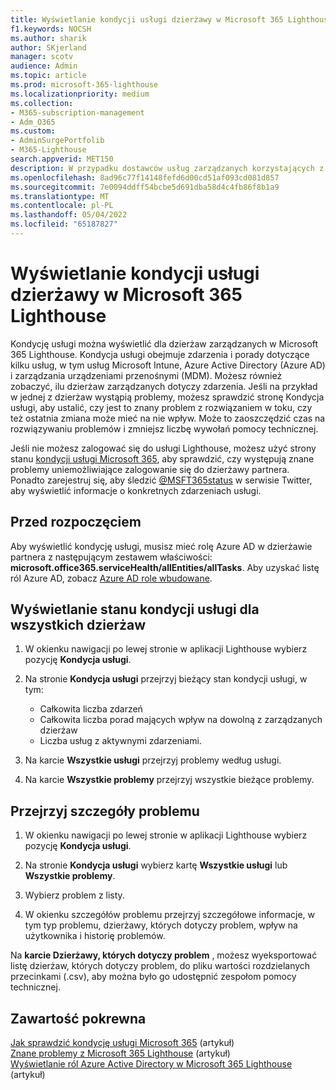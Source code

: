 ```yaml
---
title: Wyświetlanie kondycji usługi dzierżawy w Microsoft 365 Lighthouse
f1.keywords: NOCSH
ms.author: sharik
author: SKjerland
manager: scotv
audience: Admin
ms.topic: article
ms.prod: microsoft-365-lighthouse
ms.localizationpriority: medium
ms.collection:
- M365-subscription-management
- Adm_O365
ms.custom:
- AdminSurgePortfolib
- M365-Lighthouse
search.appverid: MET150
description: W przypadku dostawców usług zarządzanych korzystających z Microsoft 365 Lighthouse dowiedz się, jak wyświetlać kondycję usługi dzierżawy.
ms.openlocfilehash: 8ad96c77f14148fefd6d00cd51af093cd081d857
ms.sourcegitcommit: 7e0094ddff54bcbe5d691dba58d4c4fb86f8b1a9
ms.translationtype: MT
ms.contentlocale: pl-PL
ms.lasthandoff: 05/04/2022
ms.locfileid: "65187827"
---
```

# <a name="view-tenant-service-health-in-microsoft-365-lighthouse"></a>Wyświetlanie kondycji usługi dzierżawy w Microsoft 365 Lighthouse

Kondycję usługi można wyświetlić dla dzierżaw zarządzanych w Microsoft 365 Lighthouse. Kondycja usługi obejmuje zdarzenia i porady dotyczące kilku usług, w tym usług Microsoft Intune, Azure Active Directory (Azure AD) i zarządzania urządzeniami przenośnymi (MDM). Możesz również zobaczyć, ilu dzierżaw zarządzanych dotyczy zdarzenia. Jeśli na przykład w jednej z dzierżaw wystąpią problemy, możesz sprawdzić stronę Kondycja usługi, aby ustalić, czy jest to znany problem z rozwiązaniem w toku, czy też ostatnia zmiana może mieć na nie wpływ. Może to zaoszczędzić czas na rozwiązywaniu problemów i zmniejsz liczbę wywołań pomocy technicznej.

Jeśli nie możesz zalogować się do usługi Lighthouse, możesz użyć strony stanu [kondycji usługi Microsoft 365](https://status.office365.com/), aby sprawdzić, czy występują znane problemy uniemożliwiające zalogowanie się do dzierżawy partnera. Ponadto zarejestruj się, aby śledzić [@MSFT365status](https://twitter.com/MSFT365Status) w serwisie Twitter, aby wyświetlić informacje o konkretnych zdarzeniach usługi.

## <a name="before-you-begin"></a>Przed rozpoczęciem

Aby wyświetlić kondycję usługi, musisz mieć rolę Azure AD w dzierżawie partnera z następującym zestawem właściwości: **microsoft.office365.serviceHealth/allEntities/allTasks**. Aby uzyskać listę ról Azure AD, zobacz [Azure AD role wbudowane](/azure/active-directory/roles/permissions-reference).

## <a name="view-service-health-status-for-all-tenants"></a>Wyświetlanie stanu kondycji usługi dla wszystkich dzierżaw

1. W okienku nawigacji po lewej stronie w aplikacji Lighthouse wybierz pozycję **Kondycja usługi**.

2. Na stronie **Kondycja usługi** przejrzyj bieżący stan kondycji usługi, w tym:

   - Całkowita liczba zdarzeń
   - Całkowita liczba porad mających wpływ na dowolną z zarządzanych dzierżaw
   - Liczba usług z aktywnymi zdarzeniami.

3. Na karcie **Wszystkie usługi** przejrzyj problemy według usługi.

4. Na karcie **Wszystkie problemy** przejrzyj wszystkie bieżące problemy.

## <a name="review-issue-details"></a>Przejrzyj szczegóły problemu

1. W okienku nawigacji po lewej stronie w aplikacji Lighthouse wybierz pozycję **Kondycja usługi**.

2. Na stronie **Kondycja usługi** wybierz kartę **Wszystkie usługi** lub **Wszystkie problemy**.

3. Wybierz problem z listy.

4. W okienku szczegółów problemu przejrzyj szczegółowe informacje, w tym typ problemu, dzierżawy, których dotyczy problem, wpływ na użytkownika i historię problemów.

Na **karcie Dzierżawy, których dotyczy problem** , możesz wyeksportować listę dzierżaw, których dotyczy problem, do pliku wartości rozdzielanych przecinkami (.csv), aby można było go udostępnić zespołom pomocy technicznej.

## <a name="related-content"></a>Zawartość pokrewna

[Jak sprawdzić kondycję usługi Microsoft 365](/microsoft-365/enterprise/view-service-health) (artykuł)\
[Znane problemy z Microsoft 365 Lighthouse](m365-lighthouse-known-issues.md) (artykuł)\
[Wyświetlanie ról Azure Active Directory w Microsoft 365 Lighthouse](m365-lighthouse-view-your-roles.md) (artykuł)
